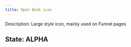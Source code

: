 ```yaml
---
title: Open Book icon
---
```

Description: Large style icon, mainly used on Funnel pages

## State: ALPHA
